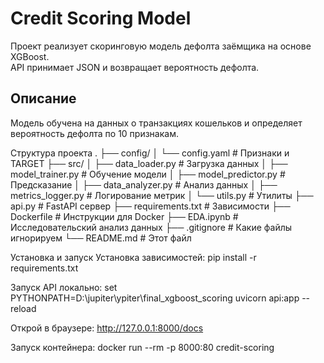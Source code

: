 # Credit Scoring Model

Проект реализует скоринговую модель дефолта заёмщика на основе XGBoost.  
API принимает JSON и возвращает вероятность дефолта.

## Описание

Модель обучена на данных о транзакциях кошельков и определяет вероятность дефолта по 10 признакам.

Структура проекта
.
├── config/
│   └── config.yaml         # Признаки и TARGET
├── src/
│   ├── data_loader.py       # Загрузка данных
│   ├── model_trainer.py     # Обучение модели
│   ├── model_predictor.py   # Предсказание
│   ├── data_analyzer.py     # Анализ данных
│   ├── metrics_logger.py    # Логирование метрик
│   └── utils.py             # Утилиты
├── api.py                   # FastAPI сервер
├── requirements.txt         # Зависимости
├── Dockerfile               # Инструкции для Docker
├── EDA.ipynb                # Исследовательский анализ данных
├── .gitignore               # Какие файлы игнорируем
└── README.md                # Этот файл

Установка и запуск
Установка зависимостей:
pip install -r requirements.txt

Запуск API локально:
set PYTHONPATH=D:\jupiter\ypiter\final_xgboost_scoring
uvicorn api:app --reload

Открой в браузере:
http://127.0.0.1:8000/docs

Запуск контейнера:
docker run --rm -p 8000:80 credit-scoring
